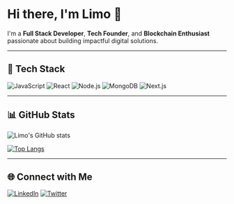 # Hi there, I'm Limo 👋

I'm a **Full Stack Developer**, **Tech Founder**, and **Blockchain Enthusiast** passionate about building impactful digital solutions.

---

## 🚀 Tech Stack

![JavaScript](https://img.shields.io/badge/-JavaScript-black?style=flat-square&logo=javascript)
![React](https://img.shields.io/badge/-React-black?style=flat-square&logo=react)
![Node.js](https://img.shields.io/badge/-Node.js-black?style=flat-square&logo=node.js)
![MongoDB](https://img.shields.io/badge/-MongoDB-black?style=flat-square&logo=mongodb)
![Next.js](https://img.shields.io/badge/-Next.js-black?style=flat-square&logo=next.js)

---

## 📊 GitHub Stats

![Limo's GitHub stats](https://github-readme-stats.vercel.app/api?username=limotech&show_icons=true&theme=radical)

[![Top Langs](https://github-readme-stats.vercel.app/api/top-langs/?username=limotech&layout=compact&theme=radical)](https://github.com/limotech)

---

## 🌐 Connect with Me

[![LinkedIn](https://img.shields.io/badge/LinkedIn-blue?logo=linkedin&style=for-the-badge)](https://www.linkedin.com/in/isaac-orija-322a95103/)
[![Twitter](https://img.shields.io/badge/Twitter-black?logo=twitter&style=for-the-badge)](https://twitter.com/isaacorija)
